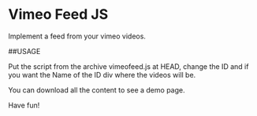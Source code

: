 # Vimeo Feed JS

Implement a feed from your vimeo videos.

##USAGE

Put the script from the archive vimeofeed.js at HEAD, change the ID and if you want the Name of the ID div where the videos will be.

You can download all the content to see a demo page. 


Have fun! 
